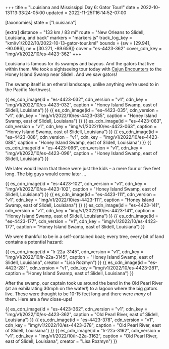 +++
title = "Louisiana and Mississippi Day 6: Gator Tour!"
date = 2022-10-13T13:33:24-05:00
updated = 2022-11-25T16:14:52-07:00

[taxonomies]
state = ["Louisiana"]

[extra]
distance = "133 km / 83 mi"
route = "New Orleans to Slidell, Louisiana, and back"
markers = "markers.js"
track_log_key = "kml/v1/2022/10/2022-10-13-gator-tour.kml"
bounds = {sw = [29.941, -90.086], ne = [30.271, -89.659]}
cover = "es-4423-362"
cover_cdn_key = "img/v1/2022/10/es-4423-362"
+++

Louisiana is famous for its swamps and bayous. And the gators that live within them. We took a sightseeing tour today with [Cajun Encounters](https://www.cajunencounters.com) to the Honey Island Swamp near Slidell. And we saw gators!

<!-- more -->

The swamp itself is an etheral landscape, unlike anything we're used to in the Pacific Northwest.

{{ es_cdn_image(id = "es-4423-032", cdn_version = "v1", cdn_key = "img/v1/2022/10/es-4423-032", caption = "Honey Island Swamp, east of Slidell, Louisiana") }}
{{ es_cdn_image(id = "es-4423-035", cdn_version = "v1", cdn_key = "img/v1/2022/10/es-4423-035", caption = "Honey Island Swamp, east of Slidell, Louisiana") }}
{{ es_cdn_image(id = "es-4423-063", cdn_version = "v1", cdn_key = "img/v1/2022/10/es-4423-063", caption = "Honey Island Swamp, east of Slidell, Louisiana") }}
{{ es_cdn_image(id = "es-4423-088", cdn_version = "v1", cdn_key = "img/v1/2022/10/es-4423-088", caption = "Honey Island Swamp, east of Slidell, Louisiana") }}
{{ es_cdn_image(id = "es-4423-096", cdn_version = "v1", cdn_key = "img/v1/2022/10/es-4423-096", caption = "Honey Island Swamp, east of Slidell, Louisiana") }}

We later would learn that these were just the kids – a mere four or five feet long. The big guys would come later ...

{{ es_cdn_image(id = "es-4423-102", cdn_version = "v1", cdn_key = "img/v1/2022/10/es-4423-102", caption = "Honey Island Swamp, east of Slidell, Louisiana") }}
{{ es_cdn_image(id = "es-4423-111", cdn_version = "v1", cdn_key = "img/v1/2022/10/es-4423-111", caption = "Honey Island Swamp, east of Slidell, Louisiana") }}
{{ es_cdn_image(id = "es-4423-141", cdn_version = "v1", cdn_key = "img/v1/2022/10/es-4423-141", caption = "Honey Island Swamp, east of Slidell, Louisiana") }}
{{ es_cdn_image(id = "es-4423-177", cdn_version = "v1", cdn_key = "img/v1/2022/10/es-4423-177", caption = "Honey Island Swamp, east of Slidell, Louisiana") }}

We were thankful to be in a self-contained boat; every tree, every bit of land contains a potential hazard:

{{ es_cdn_image(id = "lr-22a-3145", cdn_version = "v1", cdn_key = "img/v1/2022/10/lr-22a-3145", caption = "Honey Island Swamp, east of Slidell, Louisiana", creator = "Lisa Rozmyn") }}
{{ es_cdn_image(id = "es-4423-281", cdn_version = "v1", cdn_key = "img/v1/2022/10/es-4423-281", caption = "Honey Island Swamp, east of Slidell, Louisiana") }}

After the swamp, our captain took us around the bend in the Old Pearl River (at an exhilarating 30mph on the water!) to a lagoon where the big gators live. These were thought to be 10-15 feet long and there were _many_ of them. Here are a few close-ups!

{{ es_cdn_image(id = "es-4423-362", cdn_version = "v1", cdn_key = "img/v1/2022/10/es-4423-362", caption = "Old Pearl River, east of Slidell, Louisiana") }}
{{ es_cdn_image(id = "es-4423-378", cdn_version = "v1", cdn_key = "img/v1/2022/10/es-4423-378", caption = "Old Pearl River, east of Slidell, Louisiana") }}
{{ es_cdn_image(id = "lr-22a-3162", cdn_version = "v1", cdn_key = "img/v1/2022/10/lr-22a-3162", caption = "Old Pearl River, east of Slidell, Louisiana", creator = "Lisa Rozmyn") }}
